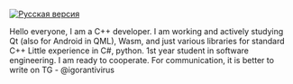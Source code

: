 [![Русская версия](https://img.shields.io/badge/Русская%20версия-blue)](README_RU.md)

Hello everyone, I am a C++ developer. I am working and actively studying Qt (also for Android in QML), Wasm, and just various libraries for standard C++
Little experience in C#, python.
1st year student in software engineering.
I am ready to cooperate. 
For communication, it is better to write on TG - @igorantivirus
